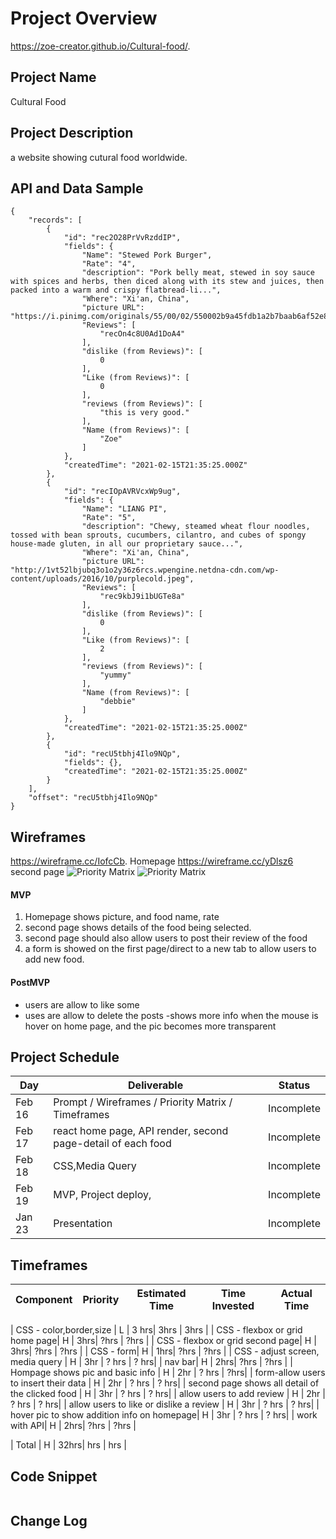 
# Project Overview
https://zoe-creator.github.io/Cultural-food/.

## Project Name
Cultural Food

## Project Description
a website showing cutural food worldwide.

## API and Data Sample

```
{
    "records": [
        {
            "id": "rec2O28PrVvRzddIP",
            "fields": {
                "Name": "Stewed Pork Burger",
                "Rate": "4",
                "description": "Pork belly meat, stewed in soy sauce with spices and herbs, then diced along with its stew and juices, then packed into a warm and crispy flatbread-li...",
                "Where": "Xi'an, China",
                "picture URL": "https://i.pinimg.com/originals/55/00/02/550002b9a45fdb1a2b7baab6af52e8f6.jpg",
                "Reviews": [
                    "recOn4c8U0Ad1DoA4"
                ],
                "dislike (from Reviews)": [
                    0
                ],
                "Like (from Reviews)": [
                    0
                ],
                "reviews (from Reviews)": [
                    "this is very good."
                ],
                "Name (from Reviews)": [
                    "Zoe"
                ]
            },
            "createdTime": "2021-02-15T21:35:25.000Z"
        },
        {
            "id": "recIOpAVRVcxWp9ug",
            "fields": {
                "Name": "LIANG PI",
                "Rate": "5",
                "description": "Chewy, steamed wheat flour noodles, tossed with bean sprouts, cucumbers, cilantro, and cubes of spongy house-made gluten, in all our proprietary sauce...",
                "Where": "Xi'an, China",
                "picture URL": "http://1vt52lbjubq3o1o2y36z6rcs.wpengine.netdna-cdn.com/wp-content/uploads/2016/10/purplecold.jpeg",
                "Reviews": [
                    "rec9kbJ9i1bUGTe8a"
                ],
                "dislike (from Reviews)": [
                    0
                ],
                "Like (from Reviews)": [
                    2
                ],
                "reviews (from Reviews)": [
                    "yummy"
                ],
                "Name (from Reviews)": [
                    "debbie"
                ]
            },
            "createdTime": "2021-02-15T21:35:25.000Z"
        },
        {
            "id": "recU5tbhj4Ilo9NQp",
            "fields": {},
            "createdTime": "2021-02-15T21:35:25.000Z"
        }
    ],
    "offset": "recU5tbhj4Ilo9NQp"
}
```

## Wireframes

https://wireframe.cc/IofcCb.  Homepage
https://wireframe.cc/yDlsz6  second page
![Priority Matrix](https://res.cloudinary.com/lizhenwen727/image/upload/v1613424091/Screen_Shot_2021-02-15_at_4.21.02_PM_z5zsas.png)
![Priority Matrix](https://res.cloudinary.com/lizhenwen727/image/upload/v1613424101/Screen_Shot_2021-02-15_at_4.20.40_PM_bwcsgn.png)

#### MVP 

1. Homepage shows picture, and food name, rate
2. second page shows details of the food being selected.
3. second page should also allow users to post their review of the food
4. a form is showed on the first page/direct to a new tab to allow users to add new food.



#### PostMVP  

- users are allow to like some
- uses are allow to delete the posts
-shows more info when the mouse is hover on home page,  and the pic becomes more transparent




## Project Schedule

|  Day | Deliverable | Status
|---|---| ---|
|Feb 16| Prompt / Wireframes / Priority Matrix / Timeframes | Incomplete
|Feb 17| react home page, API render, second page-detail of each food | Incomplete 
|Feb 18| CSS,Media Query  | Incomplete
|Feb 19| MVP, Project deploy, | Incomplete
|Jan 23| Presentation  | Incomplete




## Timeframes

| Component | Priority | Estimated Time | Time Invested | Actual Time |
| --- | :---: |  :---: | :---: | :---: |

| CSS - color,border,size  | L | 3 hrs| 3hrs | 3hrs |
| CSS - flexbox or grid home page| H | 3hrs| ?hrs | ?hrs |
| CSS - flexbox or grid second  page| H | 3hrs| ?hrs | ?hrs |
| CSS - form| H | 1hrs| ?hrs | ?hrs |
| CSS - adjust screen, media query | H | 3hr | ? hrs | ? hrs|
| nav bar| H | 2hrs| ?hrs | ?hrs |
| Hompage shows pic and basic info | H | 2hr | ? hrs | ?hrs|
| form-allow users to insert their data | H | 2hr | ? hrs | ? hrs|
| second page shows all detail of the clicked food | H | 3hr | ? hrs | ? hrs|
| allow users to add review | H | 2hr | ? hrs | ? hrs|
| allow users to like or dislike a review | H | 3hr | ? hrs | ? hrs|
| hover pic to show addition info on homepage| H | 3hr | ? hrs | ? hrs|
| work with API| H | 2hrs| ?hrs | ?hrs |

| Total | H | 32hrs| hrs | hrs |

## Code Snippet


```

```

## Change Log

